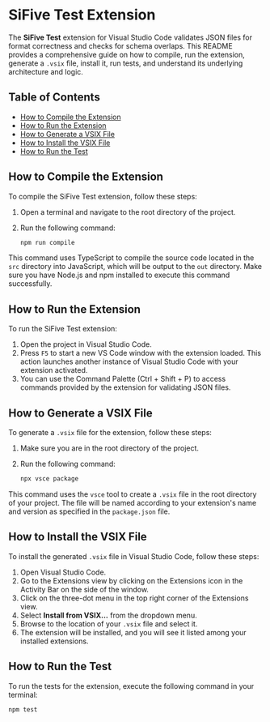 # SiFive Test Extension

The **SiFive Test** extension for Visual Studio Code validates JSON files for format correctness and checks for schema overlaps. This README provides a comprehensive guide on how to compile, run the extension, generate a `.vsix` file, install it, run tests, and understand its underlying architecture and logic.

## Table of Contents

- [How to Compile the Extension](#how-to-compile-the-extension)
- [How to Run the Extension](#how-to-run-the-extension)
- [How to Generate a VSIX File](#how-to-generate-a-vsix-file)
- [How to Install the VSIX File](#how-to-install-the-vsix-file)
- [How to Run the Test](#how-to-run-the-test)

## How to Compile the Extension

To compile the SiFive Test extension, follow these steps:

1. Open a terminal and navigate to the root directory of the project.
2. Run the following command:

    ```bash
    npm run compile
    ```

This command uses TypeScript to compile the source code located in the `src` directory into JavaScript, which will be output to the `out` directory. Make sure you have Node.js and npm installed to execute this command successfully.

## How to Run the Extension

To run the SiFive Test extension:

1. Open the project in Visual Studio Code.
2. Press `F5` to start a new VS Code window with the extension loaded. This action launches another instance of Visual Studio Code with your extension activated.
3. You can use the Command Palette (Ctrl + Shift + P) to access commands provided by the extension for validating JSON files.

## How to Generate a VSIX File

To generate a `.vsix` file for the extension, follow these steps:

1. Make sure you are in the root directory of the project.
2. Run the following command:

    ```bash
    npx vsce package
    ```

This command uses the `vsce` tool to create a `.vsix` file in the root directory of your project. The file will be named according to your extension's name and version as specified in the `package.json` file.

## How to Install the VSIX File

To install the generated `.vsix` file in Visual Studio Code, follow these steps:

1. Open Visual Studio Code.
2. Go to the Extensions view by clicking on the Extensions icon in the Activity Bar on the side of the window.
3. Click on the three-dot menu in the top right corner of the Extensions view.
4. Select **Install from VSIX...** from the dropdown menu.
5. Browse to the location of your `.vsix` file and select it.
6. The extension will be installed, and you will see it listed among your installed extensions.

## How to Run the Test

To run the tests for the extension, execute the following command in your terminal:

```bash
npm test